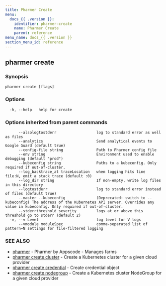 ```yaml
---
title: Pharmer Create
menu:
  docs_{{ .version }}:
    identifier: pharmer-create
    name: Pharmer Create
    parent: reference
menu_name: docs_{{ .version }}
section_menu_id: reference
---
```

## pharmer create



### Synopsis



```
pharmer create [flags]
```

### Options

```
  -h, --help   help for create
```

### Options inherited from parent commands

```
      --alsologtostderr                  log to standard error as well as files
      --analytics                        Send analytical events to Google Guard (default true)
      --config-file string               Path to Pharmer config file
      --env string                       Environment used to enable debugging (default "prod")
      --kubeconfig string                Paths to a kubeconfig. Only required if out-of-cluster.
      --log_backtrace_at traceLocation   when logging hits line file:N, emit a stack trace (default :0)
      --log_dir string                   If non-empty, write log files in this directory
      --logtostderr                      log to standard error instead of files (default true)
      --master --kubeconfig              (Deprecated: switch to --kubeconfig) The address of the Kubernetes API server. Overrides any value in kubeconfig. Only required if out-of-cluster.
      --stderrthreshold severity         logs at or above this threshold go to stderr (default 2)
  -v, --v Level                          log level for V logs
      --vmodule moduleSpec               comma-separated list of pattern=N settings for file-filtered logging
```

### SEE ALSO

* [pharmer](/docs/reference/pharmer.md)	 - Pharmer by Appscode - Manages farms
* [pharmer create cluster](/docs/reference/pharmer_create_cluster.md)	 - Create a Kubernetes cluster for a given cloud provider
* [pharmer create credential](/docs/reference/pharmer_create_credential.md)	 - Create  credential object
* [pharmer create nodegroup](/docs/reference/pharmer_create_nodegroup.md)	 - Create a Kubernetes cluster NodeGroup for a given cloud provider


